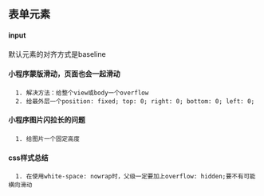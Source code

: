 ## 表单元素

#### input
  默认元素的对齐方式是baseline

#### 小程序蒙版滑动，页面也会一起滑动

      1. 解决方法：给整个view或body一个overflow
      2. 给最外层一个position: fixed; top: 0; right: 0; bottom: 0; left: 0;

#### 小程序图片闪拉长的问题

      1. 给图片一个固定高度

#### css样式总结

      1. 在使用white-space: nowrap时，父级一定要加上overflow: hidden;要不有可能横向滑动